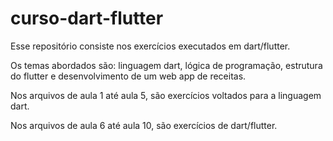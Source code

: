 # curso-dart-flutter
Esse repositório consiste nos exercícios executados em dart/flutter.

Os temas abordados são: linguagem dart, lógica de programação, estrutura do flutter e desenvolvimento de um web app de receitas.

Nos arquivos de aula 1 até aula 5, são exercícios voltados para a linguagem dart.

Nos arquivos de aula 6 até aula 10, são exercícios de dart/flutter.
